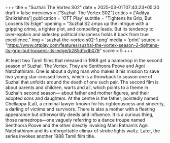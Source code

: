 +++
title = "Suzhal: The Vortex S02"
date = 2025-03-01T07:43:23+05:30
draft = false
mreviews = ["Suzhal: The Vortex S02"]
critics = ['Aditya Shrikrishna']
publication = 'OTT Play'
subtitle = "Tightens Its Grip, But Loosens Its Edge"
opening = "Suzhal S2 amps up the intrigue with a gripping crime, a tighter plot, and compelling leads. But its tendency to over-explain and sidestep political sharpness holds it back from true excellence."
img = 'suzhal-the-vortex-s02-1.png'
media = 'print'
source = "https://www.ottplay.com/features/suzhal-the-vortex-season-2-tightens-its-grip-but-loosens-its-edge/b285dfcdb079"
score = 5
+++

At least two Tamil films that released in 1988 get a namedrop in the second season of Suzhal: The Vortex. They are Senthoora Poove and Agni Natchathiram. One is about a dying man who makes it his mission to save two young star-crossed lovers, which is a throwback to season one of Suzhal that unfolds around the death of one such pair. The second film is about parents and children, warts and all, which points to a theme in Suzhal’s second season— about father and mother figures, and their adopted sons and daughters. At the centre is the father, pointedly named Chellappa (Lal), a criminal lawyer known for his righteousness and sincerity, a darling of victims and survivors. There is also a mother with a fleeting appearance but otherworldly deeds and influence. It is a curious thing, those namedrops—one vaguely referring to a dance troupe named Senthoora Poove and the other directly invoking Mani Ratnam’s Agni Natchathiram and its unforgettable climax of strobe lights waltz. Later, the series invokes another 1988 Tamil film title.
